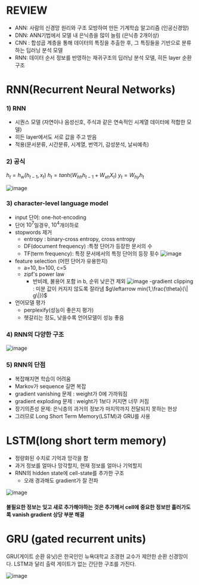 
	
# REVIEW
- ANN: 사람의 신경망 원리와 구조 모방하여 만든 기계학습 알고리즘 (인공신경망)
- DNN: ANN기법에서 모델 내 은닉층을 많이 늘림 (은닉층 2개이상)
- CNN : 합성곱 계층을 통해 데이터의 특징을 추출한 후, 그 특징들을 기반으로 분류하는 딥러닝 분석 모델
- RNN: 데이터 순서 정보를 반영하는 재귀구조의 딥러닝 분석 모델, 히든 layer 순환구조

# RNN(Recurrent Neural Networks)
### 1) RNN
-  시퀀스 모델 (자연이나 음성신호, 주식과 같은 연속적인 시계열 데이터에 적합한 모델)
- 히든 layer에서도 서로 값을 주고 받음
- 적용(문서분류, 시간분류, 시계열, 번역기, 감성분석, 날씨예측)
### 2) 공식
$h_t = h_w(h_{t-1}, x_t)$
$h_t=tanh(W_{hh}h_{t-1}+W_{xh}X_t)$
$y_t=W_{hy}h_{t}$


![image](https://user-images.githubusercontent.com/45659433/155084101-3681abc0-600e-487f-a420-256a24ab836b.png)

### 3) character-level language model
- input 단어: one-hot-encoding
- 단어 $10^7$일경우, $10^4$개이하로
- stopwords 제거 
	- entropy : binary-cross entropy, cross entropy
	- DF(document frequency) :특정 단어가 등장한 문서의 수
	- TF(term frequency): 특정 문서에서의 특정 단어의 등장 횟수
		![image](https://user-images.githubusercontent.com/45659433/155087467-93088e9b-cb04-40e4-83e2-8d6f5b96e6bf.png)
- feature selection (어떤 단어가 유용한지)
	- a=10, b=100, c=5
	- zipf's power law 
		- 반비례, 불용어 포함 in b, 순위 낮은건 제외
		![image](https://user-images.githubusercontent.com/45659433/155089851-1772b65f-a7f4-4eee-94db-946b8742e716.png)
-gradient clipping : 미분 값이 커지지 않도록 잘라냄
			$g\leftarrow min(1,\frac{\theta}{\| g\|})$
- 언어모델 평가
	- perplexify(성능이 좋은지 평가)
	- 헷갈리는 정도, 낮을수록 언어모델이 성능 좋음

### 4) RNN의 다양한 구조

![image](https://user-images.githubusercontent.com/45659433/155091623-25ed8cb2-f566-4cf2-888e-08be11ed3a8c.png)

### 5) RNN의 단점
- 복잡해지면 학습이 어려움
- Markov가 sequence 길면 복잡
- gradient vanishing 문제 : weight가 0에 가까워짐
- gradient exploding 문제 : weight가 1보다 커지면 너무 커짐
- 장기의존성 문제: 은닉층의 과거의 정보가 마지막까지 전달되지 못하는 현상
- 그러므로  Long Short Term Memory(LSTM)과 GRU를 사용



# LSTM(long short term memory)
- 정량화된 수치로 기억과 망각을 함
- 과거 정보를 얼마나 망각할지, 현재 정보를 얼마나 기억할지
- RNN의 hidden state에 cell-state를 추가한 구조
	- 오래 경과해도 gradient가 잘 전파

 ![image](https://user-images.githubusercontent.com/45659433/155260573-5ffddd51-63a8-4890-9ba6-0c027307915a.png)

#### 불필요한 정보는 잊고 새로 추가해야하는 것은 추가해서 cell에 중요한 정보만 흘러가도록 vanish gradient 상당 부분 해결

# GRU (gated recurrent units)

GRU(게이트 순환 유닛)은 한국인인 뉴욕대학교 조경현 교수가 제안한 순환 신경망이다. LSTM과 달리 출력 게이트가 없는 간단한 구조를 가진다.

![image](https://user-images.githubusercontent.com/45659433/155263177-6be74d52-5a9a-4f78-9f84-5d9bde2e826d.png)
<!--stackedit_data:
eyJoaXN0b3J5IjpbLTMzOTE4MTk5LC00NTM1OTA4NDYsLTc5MD
M4NDg1NywtNDkzNTM5MDA2LC0xOTI3NTA4MTY3LDEwNzc0NzU0
NjEsNDIwNjE2Njc4LDEzNzgyNjQyMjAsLTE2OTQzOTM5Miw4MT
E0Mzk5NTAsNTk2Mzc3NDc1LC0xNTIwMDMxMzMyLC0xODA3MTM5
NjQxLDU3OTk0ODQwNSwxNDczNTYxOTAzLC0yMDE3MDMzMDM4XX
0=
-->